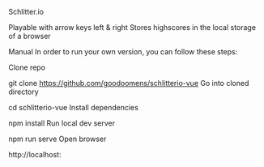 Schlitter.io

Playable with arrow keys left & right
Stores highscores in the local storage of a browser

Manual
In order to run your own version, you can follow these steps:

Clone repo

git clone https://github.com/goodoomens/schlitterio-vue
Go into cloned directory

cd schlitterio-vue
Install dependencies

npm install
Run local dev server

npm run serve
Open browser

http://localhost:<port>


